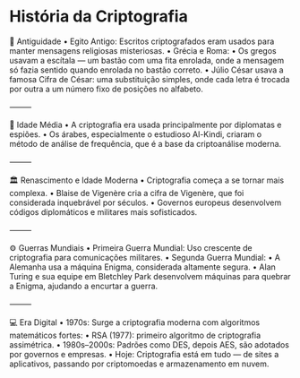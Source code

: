 # História da Criptografia

🏺 Antiguidade
	•	Egito Antigo: Escritos criptografados eram usados para manter mensagens religiosas misteriosas.
	•	Grécia e Roma:
	•	Os gregos usavam a escítala — um bastão com uma fita enrolada, onde a mensagem só fazia sentido quando enrolada no bastão correto.
	•	Júlio César usava a famosa Cifra de César: uma substituição simples, onde cada letra é trocada por outra a um número fixo de posições no alfabeto.

⸻

🏰 Idade Média
	•	A criptografia era usada principalmente por diplomatas e espiões.
	•	Os árabes, especialmente o estudioso Al-Kindi, criaram o método de análise de frequência, que é a base da criptoanálise moderna.

⸻

🏛️ Renascimento e Idade Moderna
	•	Criptografia começa a se tornar mais complexa.
	•	Blaise de Vigenère cria a cifra de Vigenère, que foi considerada inquebrável por séculos.
	•	Governos europeus desenvolvem códigos diplomáticos e militares mais sofisticados.

⸻

⚙️ Guerras Mundiais
	•	Primeira Guerra Mundial: Uso crescente de criptografia para comunicações militares.
	•	Segunda Guerra Mundial:
	•	A Alemanha usa a máquina Enigma, considerada altamente segura.
	•	Alan Turing e sua equipe em Bletchley Park desenvolvem máquinas para quebrar a Enigma, ajudando a encurtar a guerra.

⸻

💻 Era Digital
	•	1970s: Surge a criptografia moderna com algoritmos matemáticos fortes:
	•	RSA (1977): primeiro algoritmo de criptografia assimétrica.
	•	1980s–2000s: Padrões como DES, depois AES, são adotados por governos e empresas.
	•	Hoje: Criptografia está em tudo — de sites a aplicativos, passando por criptomoedas e armazenamento em nuvem.